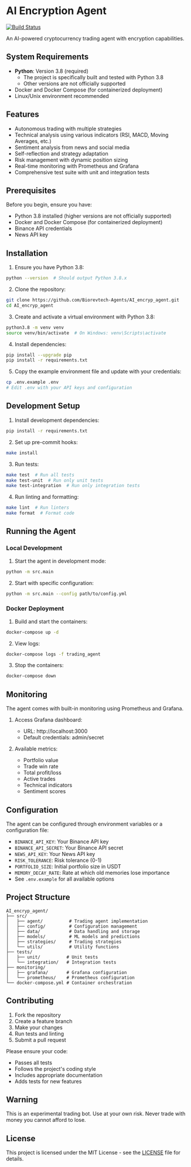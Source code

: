 # AI Encryption Agent

[![Build Status](https://github.com/Biorevtech-Agents/AI_encryp_agent/workflows/CI%2FCD/badge.svg)](https://github.com/Biorevtech-Agents/AI_encryp_agent/actions)

An AI-powered cryptocurrency trading agent with encryption capabilities.

## System Requirements

- **Python**: Version 3.8 (required)
  - The project is specifically built and tested with Python 3.8
  - Other versions are not officially supported
- Docker and Docker Compose (for containerized deployment)
- Linux/Unix environment recommended

## Features

- Autonomous trading with multiple strategies
- Technical analysis using various indicators (RSI, MACD, Moving Averages, etc.)
- Sentiment analysis from news and social media
- Self-reflection and strategy adaptation
- Risk management with dynamic position sizing
- Real-time monitoring with Prometheus and Grafana
- Comprehensive test suite with unit and integration tests

## Prerequisites

Before you begin, ensure you have:
- Python 3.8 installed (higher versions are not officially supported)
- Docker and Docker Compose (for containerized deployment)
- Binance API credentials
- News API key

## Installation

1. Ensure you have Python 3.8:
```bash
python --version  # Should output Python 3.8.x
```

2. Clone the repository:
```bash
git clone https://github.com/Biorevtech-Agents/AI_encryp_agent.git
cd AI_encryp_agent
```

3. Create and activate a virtual environment with Python 3.8:
```bash
python3.8 -m venv venv
source venv/bin/activate  # On Windows: venv\Scripts\activate
```

4. Install dependencies:
```bash
pip install --upgrade pip
pip install -r requirements.txt
```

5. Copy the example environment file and update with your credentials:
```bash
cp .env.example .env
# Edit .env with your API keys and configuration
```

## Development Setup

1. Install development dependencies:
```bash
pip install -r requirements.txt
```

2. Set up pre-commit hooks:
```bash
make install
```

3. Run tests:
```bash
make test  # Run all tests
make test-unit  # Run only unit tests
make test-integration  # Run only integration tests
```

4. Run linting and formatting:
```bash
make lint  # Run linters
make format  # Format code
```

## Running the Agent

### Local Development

1. Start the agent in development mode:
```bash
python -m src.main
```

2. Start with specific configuration:
```bash
python -m src.main --config path/to/config.yml
```

### Docker Deployment

1. Build and start the containers:
```bash
docker-compose up -d
```

2. View logs:
```bash
docker-compose logs -f trading_agent
```

3. Stop the containers:
```bash
docker-compose down
```

## Monitoring

The agent comes with built-in monitoring using Prometheus and Grafana.

1. Access Grafana dashboard:
   - URL: http://localhost:3000
   - Default credentials: admin/secret

2. Available metrics:
   - Portfolio value
   - Trade win rate
   - Total profit/loss
   - Active trades
   - Technical indicators
   - Sentiment scores

## Configuration

The agent can be configured through environment variables or a configuration file:

- `BINANCE_API_KEY`: Your Binance API key
- `BINANCE_API_SECRET`: Your Binance API secret
- `NEWS_API_KEY`: Your News API key
- `RISK_TOLERANCE`: Risk tolerance (0-1)
- `PORTFOLIO_SIZE`: Initial portfolio size in USDT
- `MEMORY_DECAY_RATE`: Rate at which old memories lose importance
- See `.env.example` for all available options

## Project Structure

```
AI_encryp_agent/
├── src/
│   ├── agent/          # Trading agent implementation
│   ├── config/         # Configuration management
│   ├── data/           # Data handling and storage
│   ├── models/         # ML models and predictions
│   ├── strategies/     # Trading strategies
│   └── utils/          # Utility functions
├── tests/
│   ├── unit/          # Unit tests
│   └── integration/   # Integration tests
├── monitoring/
│   ├── grafana/       # Grafana configuration
│   └── prometheus/    # Prometheus configuration
└── docker-compose.yml # Container orchestration
```

## Contributing

1. Fork the repository
2. Create a feature branch
3. Make your changes
4. Run tests and linting
5. Submit a pull request

Please ensure your code:
- Passes all tests
- Follows the project's coding style
- Includes appropriate documentation
- Adds tests for new features

## Warning

This is an experimental trading bot. Use at your own risk. Never trade with money you cannot afford to lose.

## License

This project is licensed under the MIT License - see the [LICENSE](LICENSE) file for details. 